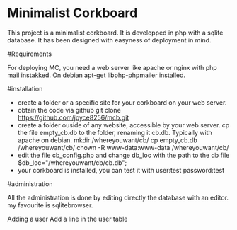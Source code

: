 Minimalist Corkboard
====================

This project is a minimalist corkboard. It is developped in php with a sqlite database. It has been designed with easyness of deployment in mind.

#Requirements

For deploying MC, you need a web server like apache or nginx with php mail instakked. On debian
    apt-get libphp-phpmailer installed.

#installation

* create a folder or a specific site for your corkboard on your web server.
* obtain the code via github
    git clone https://github.com/joyce8256/mcb.git
* create a folder ouside of any website, accessible by your web server. cp the file empty_cb.db to the folder, renaming it cb.db. Typically with apache on debian.
    mkdir /whereyouwant/cb/
    cp empty_cb.db /whereyouwant/cb/
    chown -R www-data:www-data /whereyouwant/cb/
* edit the file cb_config.php and change db_loc with the path to the db file
    $db_loc="/whereyouwant/cb/cb.db";
* your corkboard is installed, you can test it with user:test password:test

#administration

All the administration is done by editing directly the database with an editor. my favourite is sqlitebrowser.

Adding a user
Add a line in the user table
    



